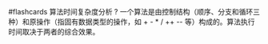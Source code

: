 #flashcards  算法时间复杂度分析
?
一个算法是由控制结构（顺序、分支和循环三种）和原操作（指固有数据类型的操作，如 +  -  *  /  ++  -- 等）构成的。算法执行时间取决于两者的综合效果。